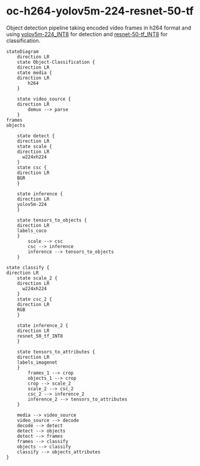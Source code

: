 # oc-h264-yolov5m-224-resnet-50-tf

Object detection pipeline taking encoded video frames in h264 format and using [yolov5m-224_INT8](https://github.com/dlstreamer/pipeline-zoo-models/tree/main/storage/yolov5m-224_INT8) for detection and [resnet-50-tf_INT8](https://github.com/dlstreamer/pipeline-zoo-models/tree/main/storage/resnet-50-tf_INT8) for classification.

```mermaid
stateDiagram
    direction LR
    state Object-Classification {
    direction LR
    state media {
	direction LR
		h264
    }

    state video_source {
	direction LR
		demux --> parse
    }
frames
objects

    state detect {
	direction LR
    state scale {
	direction LR
      w224xh224
    }
    state csc {
	direction LR
    BGR
    }

    state inference {
	direction LR
    yolov5m-224
    }

    state tensors_to_objects {
	direction LR
    labels_coco
    }
		scale --> csc
		csc --> inference
		inference --> tensors_to_objects
    }

state classify {
direction LR
    state scale_2 {
	direction LR
      w224xh224
    }
    state csc_2 {
	direction LR
    RGB
    }

    state inference_2 {
	direction LR
    resnet_50_tf_INT8
    }

    state tensors_to_attributes {
	direction LR
    labels_imagenet
    }
	    frames_1 --> crop
		objects_1 --> crop
	    crop --> scale_2
		scale_2 --> csc_2
		csc_2 --> inference_2
		inference_2 --> tensors_to_attributes
    }

    media --> video_source
    video_source --> decode
    decode --> detect
	detect --> objects
	detect --> frames
	frames --> classify
	objects --> classify
    classify --> objects_attributes
}
```
